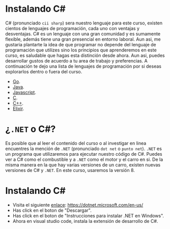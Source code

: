 # Instalando C#

C# (pronunciado `cii sharp`) sera nuestro lenguaje para este curso, existen cientos de lenguajes de programación, cada uno con ventajas y desventajas. C# es un lenguaje con una gran comunidad y es sumamente flexible, además tiene una gran presencial en entorno laboral. Aun asi, me gustaria plantarte la idea de que programar no depende del lenguaje de programación que utilizes sino los principios que aprenderemos en este curso, es saludable que hagas esta distinción desde ahora. Aun asi, puedes desarrollar gustos de acuerdo a tu area de trabajo y preferencias. A continuación te dejo una lista de lenguajes de programación por si deseas explorarlos dentro o fuera del curso.

* [Go](https://go.dev/).
* [Java](https://www.java.com/en/).
* [Javascript](https://developer.mozilla.org/es/docs/Web/JavaScript).
* [C](https://www.learn-c.org/).
* [C++](https://en.wikipedia.org/wiki/C%2B%2B).
* [Elixir](https://elixir-lang.org/).

# ¿`.NET` o C#?

Es posible que al leer el contenido del curso o al investigar en linea encuentres la mención de `.NET` (pronunciado `dot net` o `punto net`). `.NET` es un programa que utilizaremos para ejecutar nuestro código de C#. Puedes ver a C# como el combustible y a `.NET` como el motor y el carro en si. De la misma manera en la que hay varias versiones de un carro, existen nuevas versiones de C# y `.NET`. En este curso, usaremos la versión 8.

# Instalando C#

* Visita el siguiente [enlace](https://dotnet.microsoft.com/es-es/): https://dotnet.microsoft.com/en-us/
* Has click en el boton de "Descargar".
* Has click en el boton de "Instrucciones para instalar .NET en Windows".
* Ahora en visual studio code, instala la extensión de desarrollo de C#.

